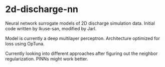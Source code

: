 # 2d-discharge-nn
  Neural network surrogate models of 2D discharge simulation data. Initial code written by Ikuse-san, modified by Jarl.
  
Model is currently a deep multilayer perceptron. Architecture optimized for loss using OpTuna.

Currently looking into different approaches after figuring out the neighbor regularization. PINNs might work better.



